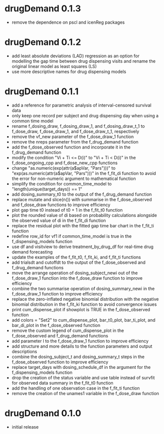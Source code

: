 # drugDemand 0.1.3

- remove the dependence on pscl and icenReg packages

# drugDemand 0.1.2

- add least absolute deviations (LAD) regression as an option for modelling the gap time between drug dispensing visits and rename the original linear model as least squares (LS)
- use more descriptive names for drug dispensing models

# drugDemand 0.1.1

- add a reference for parametric analysis of interval-censored survival data
- only keep one record per subject and drug dispensing day when using a common time model
- rename f_dosing_draw, f_dosing_draw_1, and f_dosing_draw_t_1 to f_dose_draw, f_dose_draw_1, and f_dose_draw_t_1, respectively
- remove the vf_new parameter of the f_dose_draw_1 function
- remove the nreps parameter from the f_drug_demand function
- add the f_dose_observed function and incorporate it in the f_drug_demand function
- modify the condition "Vi + Ti <= D(i)" to "Vi + Ti < D(i)" in the f_dose_ongoing_cpp and f_dose_new_cpp functions
- change "as.numeric(exp(attr(a$apVar, "Pars")))" to "exp(as.numeric(attr(a$apVar, "Pars")))" in the f_fit_di function to avoid the error for non-numeric argument to mathematical function
- simplify the condition for common_time_model to "length(unique(target_days)) == 1"
- add dosing_summary_t0 to the output of the f_drug_demand function
- replace mutate and slice(n()) with summarise in the f_dose_observed and f_dose_draw functions to improve efficiency
- plot gap time t0 instead of t0 + 1 in the f_fit_t0 function
- plot the rounded value of di based on probability calculations alongside the observed value of di in the f_fit_di function
- replace the residual plot with the fitted gap time bar chart in the f_fit_ti function
- redefine row_id for vf1 if common_time_model is true in the f_dispensing_models function
- use df and visitview to derive treatment_by_drug_df for real-time drug demand forecasting
- update the examples of the f_fit_t0, f_fit_ki, and f_fit_ti functions
- add trialsdt and cutoffdt to the output of the f_dose_observed and f_drug_demand functions
- move the arrange operation of dosing_subject_newi out of the f_dose_draw_1 function into the f_dose_draw function to improve efficiency
- combine the two summarise operation of dosing_summary_newi in the f_dose_draw_1 function to improve efficiency
- replace the zero-inflated negative binomial distribution with the negative binomial distribution in the f_fit_ki function to avoid convergence issues
- print cum_dispense_plot if showplot is TRUE in the f_dose_observed function
- add colors = "Set2" to cum_dispense_plot, bar_t0_plot, bar_ti_plot, and bar_di_plot in the f_dose_observed function
- remove the custom legend of cum_dispense_plot in the f_dose_observed and f_drug_demand functions
- add parameter l to the f_dose_draw_1 function to improve efficiency
- add structure and more details to the function parameters and output descriptions
- combine the dosing_subject_t and dosing_summary_t steps in the f_dose_observed function to improve efficiency
- replace target_days with dosing_schedule_df in the argument for the f_dispensing_models function
- drop the creation of the status variable and use table instead of survfit for observed data summary in the f_fit_t0 function
- add the handling of one observation case in the f_fit_ti function
- remove the creation of the unames1 variable in the f_dose_draw function

# drugDemand 0.1.0

- initial release
